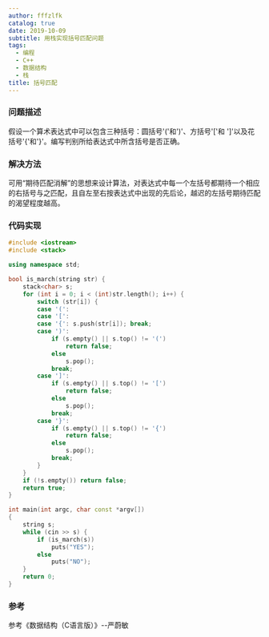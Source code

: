 ```yaml
---
author: fffzlfk
catalog: true
date: 2019-10-09
subtitle: 用栈实现括号匹配问题
tags:
  - 编程
  - C++
  - 数据结构
  - 栈
title: 括号匹配
---
```



### 问题描述
假设一个算术表达式中可以包含三种括号：圆括号'('和')'、方括号'['和 ']'以及花括号'{'和'}'。编写判别所给表达式中所含括号是否正确。

### 解决方法
可用“期待匹配消解”的思想来设计算法，对表达式中每一个左括号都期待一个相应的右括号与之匹配，且自左至右按表达式中出现的先后论，越迟的左括号期待匹配的渴望程度越高。

### 代码实现
```cpp
#include <iostream>
#include <stack>

using namespace std;

bool is_march(string str) {
	stack<char> s;
	for (int i = 0; i < (int)str.length(); i++) {
		switch (str[i]) {
		case '(':
		case '[':
		case '{': s.push(str[i]); break;
		case ')':
			if (s.empty() || s.top() != '(')
				return false;
			else
				s.pop();
			break;
		case ']':
			if (s.empty() || s.top() != '[')
				return false;
			else
				s.pop();
			break;
		case '}':
			if (s.empty() || s.top() != '{')
				return false;
			else
				s.pop();
			break;
		}
	}
	if (!s.empty()) return false;
	return true;
}

int main(int argc, char const *argv[])
{
	string s;
	while (cin >> s) {
		if (is_march(s))
			puts("YES");
		else
			puts("NO");
	}
	return 0;
}
```

### 参考
参考《数据结构（C语言版）》--严蔚敏